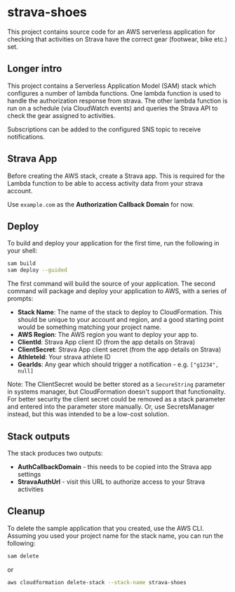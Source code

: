 # strava-shoes

This project contains source code for an AWS serverless application for checking that activities on Strava have the correct gear (footwear, bike etc.) set. 

## Longer intro

This project contains a Serverless Application Model (SAM) stack which configures a number of lambda functions. One lambda
function is used to handle the authorization response from strava. The other lambda function is run on a schedule
(via CloudWatch events) and queries the Strava API to check the gear assigned to activities.

Subscriptions can be added to the configured SNS topic to receive notifications.

## Strava App

Before creating the AWS stack, create a Strava app. This is required for the Lambda function to be able to access activity data from your strava account.

Use `example.com` as the **Authorization Callback Domain** for now. 

## Deploy

To build and deploy your application for the first time, run the following in your shell:

```bash
sam build
sam deploy --guided
```

The first command will build the source of your application. The second command will package and deploy your application to AWS, with a series of prompts:

* **Stack Name**: The name of the stack to deploy to CloudFormation. This should be unique to your account and region, and a good starting point would be something matching your project name.
* **AWS Region**: The AWS region you want to deploy your app to.
* **ClientId**: Strava App client ID (from the app details on Strava)
* **ClientSecret**: Strava App client secret (from the app details on Strava)
* **AthleteId**: Your strava athlete ID
* **GearIds**: Any gear which should trigger a notification - e.g. `["g1234", null]`

Note: The ClientSecret would be better stored as a `SecureString` parameter in systems manager, but CloudFormation doesn't
support that functionality. For better security the client secret could be removed as a stack parameter
and entered into the parameter store manually. Or, use SecretsManager instead, but this was intended to be a low-cost solution.

## Stack outputs

The stack produces two outputs: 
* **AuthCallbackDomain** - this needs to be copied into the Strava app settings
* **StravaAuthUrl** - visit this URL to authorize access to your Strava activities

## Cleanup

To delete the sample application that you created, use the AWS CLI. Assuming you used your project name for the stack name, you can run the following:

```bash
sam delete
```
or
```bash
aws cloudformation delete-stack --stack-name strava-shoes
```
